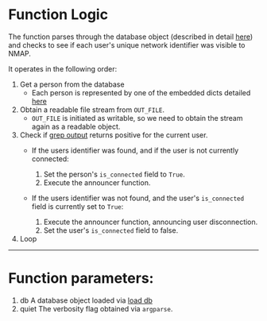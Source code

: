 # Function Logic

The function parses through the database object (described in detail [here][1])
and checks to see if each user's unique network identifier was visible to NMAP.

It operates in the following order:

1. Get a person from the database
   - Each person is represented by one of the embedded dicts detailed [here][1]
2. Obtain a readable file stream from `OUT_FILE`.
   - `OUT_FILE` is initiated as writable, so we need to obtain the stream again
     as a readable object.
3. Check if [grep output][2] returns positive for the current user.
   - If the users identifier was found, and if the user is not currently
     connected:
     
     1. Set the person's `is_connected` field to `True`.
     2. Execute the announcer function.

   - If the users identifier was not found, and the user's `is_connected` field
     is currently set to `True`:

     1. Execute the announcer function, announcing user disconnection.
     2. Set the user's `is_connected` field to false.
4. Loop

---

# Function parameters:

1. db
   A database object loaded via [load db][3]
2. quiet
   The verbosity flag obtained via `argparse`.

[1]: https://docs.python.org/3/library/pickle.html 
[2]: ../docs/functions/grep_output.md
[3]: ../docs/functions/load_db.md
